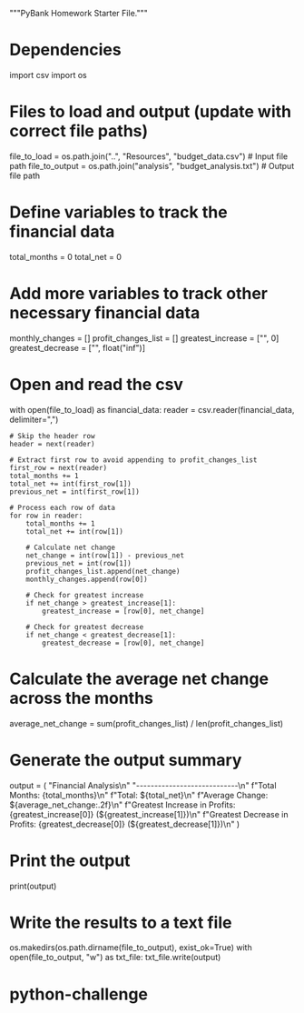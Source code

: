"""PyBank Homework Starter File."""
# Dependencies
import csv
import os

# Files to load and output (update with correct file paths)
file_to_load = os.path.join("..", "Resources", "budget_data.csv")  # Input file path
file_to_output = os.path.join("analysis", "budget_analysis.txt")  # Output file path

# Define variables to track the financial data
total_months = 0
total_net = 0

# Add more variables to track other necessary financial data
monthly_changes = []
profit_changes_list = []
greatest_increase = ["", 0]
greatest_decrease = ["", float("inf")]

# Open and read the csv
with open(file_to_load) as financial_data:
    reader = csv.reader(financial_data, delimiter=",")
    
    # Skip the header row
    header = next(reader)
    
    # Extract first row to avoid appending to profit_changes_list
    first_row = next(reader)
    total_months += 1
    total_net += int(first_row[1])
    previous_net = int(first_row[1])
    
    # Process each row of data
    for row in reader:
        total_months += 1
        total_net += int(row[1])
        
        # Calculate net change
        net_change = int(row[1]) - previous_net
        previous_net = int(row[1])
        profit_changes_list.append(net_change)
        monthly_changes.append(row[0])
        
        # Check for greatest increase
        if net_change > greatest_increase[1]:
            greatest_increase = [row[0], net_change]
        
        # Check for greatest decrease
        if net_change < greatest_decrease[1]:
            greatest_decrease = [row[0], net_change]

# Calculate the average net change across the months
average_net_change = sum(profit_changes_list) / len(profit_changes_list)

# Generate the output summary
output = (
    "Financial Analysis\n"
    "----------------------------\n"
    f"Total Months: {total_months}\n"
    f"Total: ${total_net}\n"
    f"Average Change: ${average_net_change:.2f}\n"
    f"Greatest Increase in Profits: {greatest_increase[0]} (${greatest_increase[1]})\n"
    f"Greatest Decrease in Profits: {greatest_decrease[0]} (${greatest_decrease[1]})\n"
)

# Print the output
print(output)

# Write the results to a text file
os.makedirs(os.path.dirname(file_to_output), exist_ok=True)
with open(file_to_output, "w") as txt_file:
    txt_file.write(output)
# python-challenge
